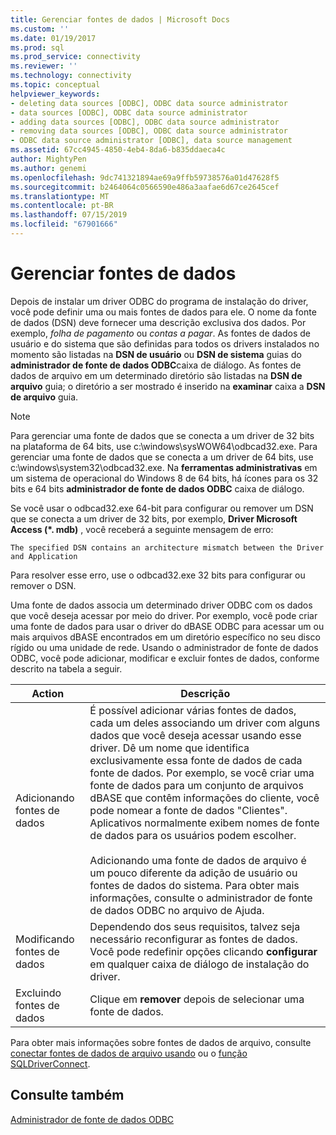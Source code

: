 ```yaml
---
title: Gerenciar fontes de dados | Microsoft Docs
ms.custom: ''
ms.date: 01/19/2017
ms.prod: sql
ms.prod_service: connectivity
ms.reviewer: ''
ms.technology: connectivity
ms.topic: conceptual
helpviewer_keywords:
- deleting data sources [ODBC], ODBC data source administrator
- data sources [ODBC], ODBC data source administrator
- adding data sources [ODBC], ODBC data source administrator
- removing data sources [ODBC], ODBC data source administrator
- ODBC data source administrator [ODBC], data source management
ms.assetid: 67cc4945-4850-4eb4-8da6-b835ddaeca4c
author: MightyPen
ms.author: genemi
ms.openlocfilehash: 9dc741321894ae69a9ffb59738576a01d47628f5
ms.sourcegitcommit: b2464064c0566590e486a3aafae6d67ce2645cef
ms.translationtype: MT
ms.contentlocale: pt-BR
ms.lasthandoff: 07/15/2019
ms.locfileid: "67901666"
---
```

# <a name="managing-data-sources"></a>Gerenciar fontes de dados
Depois de instalar um driver ODBC do programa de instalação do driver, você pode definir uma ou mais fontes de dados para ele. O nome da fonte de dados (DSN) deve fornecer uma descrição exclusiva dos dados. Por exemplo, *folha de pagamento* ou *contas a pagar*. As fontes de dados de usuário e do sistema que são definidas para todos os drivers instalados no momento são listadas na **DSN de usuário** ou **DSN de sistema** guias do **administrador de fonte de dados ODBC**caixa de diálogo. As fontes de dados de arquivo em um determinado diretório são listadas na **DSN de arquivo** guia; o diretório a ser mostrado é inserido na **examinar** caixa a **DSN de arquivo** guia.  
  
> [!NOTE]  
>  Para gerenciar uma fonte de dados que se conecta a um driver de 32 bits na plataforma de 64 bits, use c:\windows\sysWOW64\odbcad32.exe. Para gerenciar uma fonte de dados que se conecta a um driver de 64 bits, use c:\windows\system32\odbcad32.exe. Na **ferramentas administrativas** em um sistema de operacional do Windows 8 de 64 bits, há ícones para os 32 bits e 64 bits **administrador de fonte de dados ODBC** caixa de diálogo.  
  
 Se você usar o odbcad32.exe 64-bit para configurar ou remover um DSN que se conecta a um driver de 32 bits, por exemplo, **Driver Microsoft Access (\*. mdb)** , você receberá a seguinte mensagem de erro:  
  
```  
The specified DSN contains an architecture mismatch between the Driver and Application  
```  
  
 Para resolver esse erro, use o odbcad32.exe 32 bits para configurar ou remover o DSN.  
  
 Uma fonte de dados associa um determinado driver ODBC com os dados que você deseja acessar por meio do driver. Por exemplo, você pode criar uma fonte de dados para usar o driver do dBASE ODBC para acessar um ou mais arquivos dBASE encontrados em um diretório específico no seu disco rígido ou uma unidade de rede. Usando o administrador de fonte de dados ODBC, você pode adicionar, modificar e excluir fontes de dados, conforme descrito na tabela a seguir.  
  
|Action|Descrição|  
|------------|-----------------|  
|Adicionando fontes de dados|É possível adicionar várias fontes de dados, cada um deles associando um driver com alguns dados que você deseja acessar usando esse driver. Dê um nome que identifica exclusivamente essa fonte de dados de cada fonte de dados. Por exemplo, se você criar uma fonte de dados para um conjunto de arquivos dBASE que contêm informações do cliente, você pode nomear a fonte de dados "Clientes". Aplicativos normalmente exibem nomes de fonte de dados para os usuários podem escolher.<br /><br /> Adicionando uma fonte de dados de arquivo é um pouco diferente da adição de usuário ou fontes de dados do sistema. Para obter mais informações, consulte o administrador de fonte de dados ODBC no arquivo de Ajuda.|  
|Modificando fontes de dados|Dependendo dos seus requisitos, talvez seja necessário reconfigurar as fontes de dados. Você pode redefinir opções clicando **configurar** em qualquer caixa de diálogo de instalação do driver.|  
|Excluindo fontes de dados|Clique em **remover** depois de selecionar uma fonte de dados.|  
  
 Para obter mais informações sobre fontes de dados de arquivo, consulte [conectar fontes de dados de arquivo usando](../../odbc/reference/develop-app/connecting-using-file-data-sources.md) ou o [função SQLDriverConnect](../../odbc/reference/syntax/sqldriverconnect-function.md).  
  
## <a name="see-also"></a>Consulte também  
 [Administrador de fonte de dados ODBC](../../odbc/admin/odbc-data-source-administrator.md)
